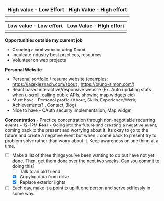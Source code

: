 |High value - Low Effort	|High Value - High effort|
|---|---|
| | |

|Low value - Low effort	| Low Value - High effort|
|---|---|
|||
	
**Opportunities outside my current job**

- Creating a cool website using React
- Inculcate industry best practices, resources
- Volunteer on web projects

**Personal Website**

- Personal portfolio / resume website (examples: https://jacekjeznach.com/about ; https://bruno-simon.com/)
- React based interactive/responsive website (Ex. Auto updating stats when u scroll, calling public APIs, showing map widgets etc) 
- Must have - Personal profile (About, Skills, Experience/Work, Achievements? , Contact, Blog)
- Nice to have - OAuth security implementation, Map widget


**Concentration** - Practice concentration through non-negotiable recurring events - 12-1PM 
**Fear** - Going into the future and creating a negative event, coming back to the present and worrying about it. Its okay to go to the future and create a negative event but when u come back to present try to problem solve rather than worry about it. 
Keep awareness on one thing at a time.

- [ ] Make a list of three things you’ve been wanting to do but have not yet done. Then, get them done over the next two weeks. Can you commit to doing this?
    - [ ] Talk to an old friend
    - [x] Copying data from drive
    - [x] Replace exterior lights
- [ ] Each day, make it a point to uplift one person and serve selflessly in some way.
